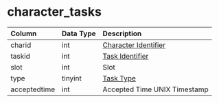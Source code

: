# character\_tasks

| Column | Data Type | Description |
| :--- | :--- | :--- |
| charid | int | [Character Identifier](character_data.md) |
| taskid | int | [Task Identifier](../../../schema/categories/tasks/tasks.md) |
| slot | int | Slot |
| type | tinyint | [Task Type](../../../../categories/task-system-guide/task-types) |
| acceptedtime | int | Accepted Time UNIX Timestamp |

